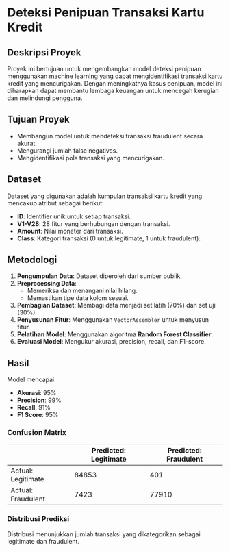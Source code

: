 # Deteksi Penipuan Transaksi Kartu Kredit

## Deskripsi Proyek
Proyek ini bertujuan untuk mengembangkan model deteksi penipuan menggunakan machine learning yang dapat mengidentifikasi transaksi kartu kredit yang mencurigakan. Dengan meningkatnya kasus penipuan, model ini diharapkan dapat membantu lembaga keuangan untuk mencegah kerugian dan melindungi pengguna.

## Tujuan Proyek
- Membangun model untuk mendeteksi transaksi fraudulent secara akurat.
- Mengurangi jumlah false negatives.
- Mengidentifikasi pola transaksi yang mencurigakan.

## Dataset
Dataset yang digunakan adalah kumpulan transaksi kartu kredit yang mencakup atribut sebagai berikut:
- **ID**: Identifier unik untuk setiap transaksi.
- **V1-V28**: 28 fitur yang berhubungan dengan transaksi.
- **Amount**: Nilai moneter dari transaksi.
- **Class**: Kategori transaksi (0 untuk legitimate, 1 untuk fraudulent).

## Metodologi
1. **Pengumpulan Data**: Dataset diperoleh dari sumber publik.
2. **Preprocessing Data**:
   - Memeriksa dan menangani nilai hilang.
   - Memastikan tipe data kolom sesuai.
3. **Pembagian Dataset**: Membagi data menjadi set latih (70%) dan set uji (30%).
4. **Penyusunan Fitur**: Menggunakan `VectorAssembler` untuk menyusun fitur.
5. **Pelatihan Model**: Menggunakan algoritma **Random Forest Classifier**.
6. **Evaluasi Model**: Mengukur akurasi, precision, recall, dan F1-score.

## Hasil
Model mencapai:
- **Akurasi**: 95%
- **Precision**: 99%
- **Recall**: 91%
- **F1 Score**: 95%

### Confusion Matrix
|                | Predicted: Legitimate | Predicted: Fraudulent |
|----------------|-----------------------|-----------------------|
| Actual: Legitimate | 84853                 | 401                   |
| Actual: Fraudulent | 7423                  | 77910                 |

### Distribusi Prediksi
Distribusi menunjukkan jumlah transaksi yang dikategorikan sebagai legitimate dan fraudulent.
